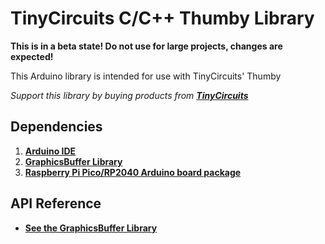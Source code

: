 # TinyCircuits C/C++ Thumby Library

**This is in a beta state! Do not use for large projects, changes are expected!**

This Arduino library is intended for use with TinyCircuits' Thumby

*Support this library by buying products from **[TinyCircuits](https://tinycircuits.com/)***

## Dependencies

1. **[Arduino IDE](https://www.arduino.cc/en/software)**
2. **[GraphicsBuffer Library](https://github.com/TinyCircuits/TinyCircuits-GraphicsBuffer-Lib)**
3. **[Raspberry Pi Pico/RP2040 Arduino board package](https://github.com/earlephilhower/arduino-pico)**

## API Reference
* **[See the GraphicsBuffer Library](https://github.com/TinyCircuits/TinyCircuits-GraphicsBuffer-Lib/blob/master/README.md)**